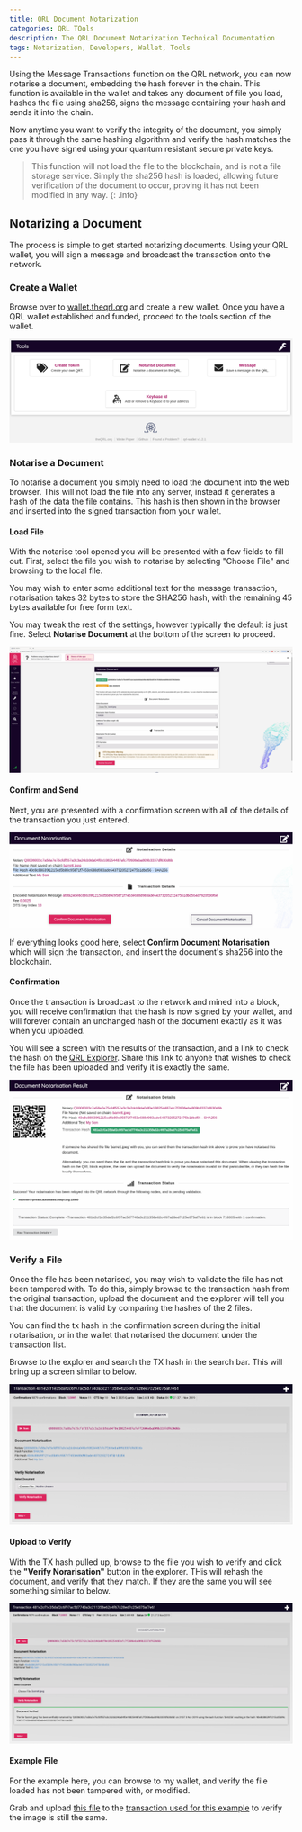 ```yaml
---
title: QRL Document Notarization
categories: QRL TOols
description: The QRL Document Notarization Technical Documentation
tags: Notarization, Developers, Wallet, Tools
---
```


Using the  Message Transactions function on the QRL network, you can now notarise a document, embedding the hash forever in the chain. This function is available in the wallet and takes any document of file you load, hashes the file using sha256, signs the message containing your hash and sends it into the chain. 

Now anytime you want to verify the integrity of the document, you simply pass it through the same hashing algorithm and verify the hash matches the one you have signed using your quantum resistant secure private keys.

> This function will not load the file to the blockchain, and is not a file storage service. Simply the sha256 hash is loaded, allowing future verification of the document to occur, proving it has not been modified in any way.
{: .info}

## Notarizing a Document

The process is simple to get started notarizing documents. Using your QRL wallet, you will sign a message and broadcast the transaction onto the network.

### Create a Wallet

Browse over to [wallet.theqrl.org](https://wallet.theqrl.org) and create a new wallet. Once you have a QRL wallet established and funded, proceed to the tools section of the wallet.

![WalletToolImage](/assets/tools/notarise/toolsTab.png)

### Notarise a Document

To notarise a document you simply need to load the document into the web browser. This will not load the file into any server, instead it generates a hash of the data the file contains. This hash is then shown in the browser and inserted into the signed transaction from your wallet.

#### Load File

With the notarise tool opened you will be presented with a few fields to fill out. First, select the file you wish to notarise by selecting "Choose File" and browsing to the local file.

You may wish to enter some additional text for the message transaction, notarisation takes 32 bytes to store the SHA256 hash, with the remaining 45 bytes available for free form text.

You may tweak the rest of the settings, however typically the default is just fine. Select **Notarise Document** at the bottom of the screen to proceed.

![NotariseScreen](/assets/tools/notarise/notarize.png)

#### Confirm and Send

Next, you are presented with a confirmation screen with all of the details of the transaction you just entered.

![NotariseScreen](/assets/tools/notarise/notarizeVerify_small.png)

If everything looks good here, select **Confirm Document Notarisation** which will sign the transaction, and insert the document's sha256 into the blockchain.


#### Confirmation 

Once the transaction is broadcast to the network and mined into a block, you will receive confirmation that the hash is now signed by your wallet, and will forever contain an unchanged hash of the document exactly as it was when you uploaded.

You will see a screen with the results of the transaction, and a link to check the hash on the [QRL Explorer](https://explorer.theqrl.org). Share this link to anyone that wishes to check the file has been uploaded and verify it is exactly the same.

![NotariseScreen](/assets/tools/notarise/notarizeComplete_small.png)



### Verify a File

Once the file has been notarised, you may wish to validate the file has not been tampered with. To do this, simply browse to the transaction hash from the original transaction, upload the document and the explorer will tell you that the document is valid by comparing the hashes of the 2 files.

You can find the tx hash in the confirmation screen during the initial notarisation, or in the wallet that notarised the document under the transaction list.

Browse to the explorer and search the TX hash in the search bar. This will bring up a screen similar to below.

![Explorer Verification Screen](/assets/tools/notarise/verifyNotariseExplorer1_small.png)


#### Upload to Verify

With the TX hash pulled up, browse to the file you wish to verify and click the **"Verify Norarisation"** button in the explorer. THis will rehash the document, and verify that they match. If they are the same you will see something similar to below.

 
![Explorer Verification Screen](/assets/tools/notarise/verifyNotariseExplorer3_small.png) 

#### Example File

For the example here, you can browse to my wallet, and verify the file loaded has not been tampered with, or modified. 

Grab and upload [this file](/assets/tools/notarise/barrett.jpeg) to the [transaction used for this example](https://explorer.theqrl.org/tx/481e2cf1e35daf2c6f97ac5d7740a3c211358e62c4f67a28ed7c25e075af7e61) to verify the image is still the same.

